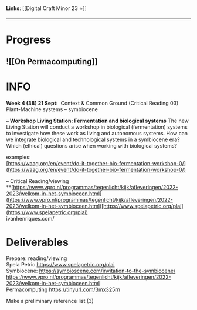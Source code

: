 
**Links**: [[Digital Craft Minor 23 ⭐]]
___

# Progress

## ![[On Permacomputing]]
# INFO

**Week 4 (38) 21 Sept:**  Context & Common Ground (Critical Reading 03)
Plant-Machine systems – symbiocene

**– Workshop Living Station: Fermentation and biological systems**
The new Living Station will conduct a workshop in biological (fermentation) systems to investigate how these work as living and autonomous systems. How can we integrate biological and technological systems in a symbiocene era? Which (ethical) questions arise when working with biological systems?

examples:  
[https://waag.org/en/event/do-it-together-bio-fermentation-workshop-0/](https://waag.org/en/event/do-it-together-bio-fermentation-workshop-0/)

– Critical Reading/viewing  
\*\*[https://www.vpro.nl/programmas/tegenlicht/kijk/afleveringen/2022-2023/welkom-in-het-symbioceen.html](https://www.vpro.nl/programmas/tegenlicht/kijk/afleveringen/2022-2023/welkom-in-het-symbioceen.html)[https://www.spelapetric.org/plai](https://www.spelapetric.org/plai)  
ivanhenriques.com/

# **Deliverables**

Prepare: reading/viewing  
Spela Petric https://www.spelapetric.org/plai  
Symbiocene: https://symbioscene.com/invitation-to-the-symbiocene/  
https://www.vpro.nl/programmas/tegenlicht/kijk/afleveringen/2022-2023/welkom-in-het-symbioceen.html  
Permacomputing https://tinyurl.com/3mx325rn

Make a preliminary reference list (3)
